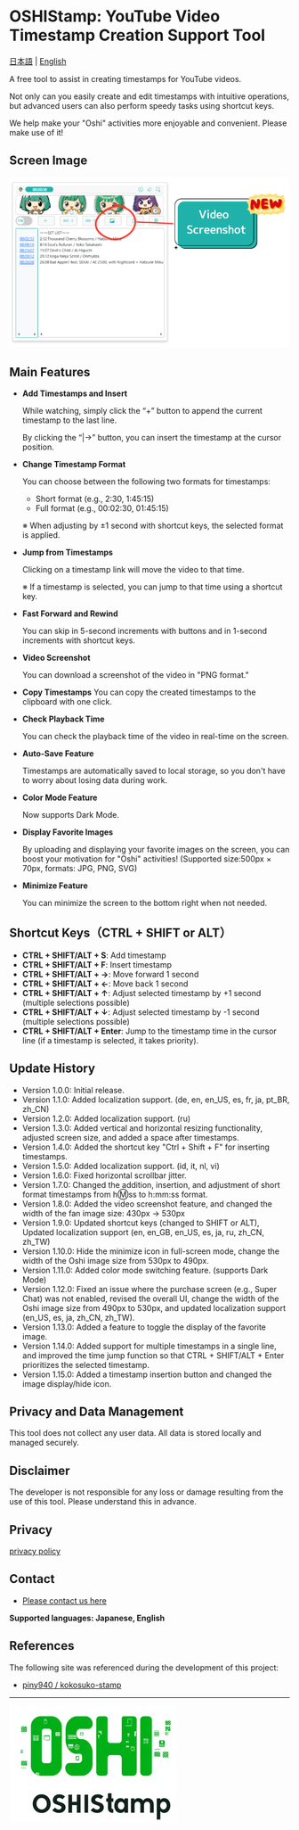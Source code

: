 # OSHIStamp: YouTube Video Timestamp Creation Support Tool

[日本語](README.md) | [English](README-EN.md)

A free tool to assist in creating timestamps for YouTube videos.

Not only can you easily create and edit timestamps with intuitive operations, but advanced users can also perform speedy tasks using shortcut keys.

We help make your "Oshi" activities more enjoyable and convenient. Please make use of it!

## Screen Image

![alt text](./images/image-screen-en.png)

## Main Features

- **Add Timestamps and Insert**

  While watching, simply click the “+” button to append the current timestamp to the last line.

  By clicking the “|→” button, you can insert the timestamp at the cursor position.

- **Change Timestamp Format**

  You can choose between the following two formats for timestamps:

  - Short format (e.g., 2:30, 1:45:15)
  - Full format (e.g., 00:02:30, 01:45:15)

  ※ When adjusting by ±1 second with shortcut keys, the selected format is applied.

- **Jump from Timestamps**

  Clicking on a timestamp link will move the video to that time.

  ※ If a timestamp is selected, you can jump to that time using a shortcut key.

- **Fast Forward and Rewind**

  You can skip in 5-second increments with buttons and in 1-second increments with shortcut keys.

- **Video Screenshot**

  You can download a screenshot of the video in "PNG format."

- **Copy Timestamps**
  You can copy the created timestamps to the clipboard with one click.

- **Check Playback Time**

  You can check the playback time of the video in real-time on the screen.

- **Auto-Save Feature**

  Timestamps are automatically saved to local storage, so you don't have to worry about losing data during work.

- **Color Mode Feature**

  Now supports Dark Mode.

- **Display Favorite Images**

  By uploading and displaying your favorite images on the screen, you can boost your motivation for "Oshi" activities!
  (Supported size:500px × 70px, formats: JPG, PNG, SVG)

- **Minimize Feature**

  You can minimize the screen to the bottom right when not needed.

## Shortcut Keys（CTRL + SHIFT or ALT）

- **CTRL + SHIFT/ALT + S**: Add timestamp
- **CTRL + SHIFT/ALT + F**: Insert timestamp
- **CTRL + SHIFT/ALT + →**: Move forward 1 second
- **CTRL + SHIFT/ALT + ←**: Move back 1 second
- **CTRL + SHIFT/ALT + ↑**: Adjust selected timestamp by +1 second (multiple selections possible)
- **CTRL + SHIFT/ALT + ↓**: Adjust selected timestamp by -1 second (multiple selections possible)
- **CTRL + SHIFT/ALT + Enter**: Jump to the timestamp time in the cursor line (if a timestamp is selected, it takes priority).

## Update History

- Version 1.0.0: Initial release.
- Version 1.1.0: Added localization support. (de, en, en_US, es, fr, ja, pt_BR, zh_CN)
- Version 1.2.0: Added localization support. (ru)
- Version 1.3.0: Added vertical and horizontal resizing functionality, adjusted screen size, and added a space after timestamps.
- Version 1.4.0: Added the shortcut key "Ctrl + Shift + F" for inserting timestamps.
- Version 1.5.0: Added localization support. (id, it, nl, vi)
- Version 1.6.0: Fixed horizontal scrollbar jitter.
- Version 1.7.0: Changed the addition, insertion, and adjustment of short format timestamps from h:m:ss to h:mm:ss format.
- Version 1.8.0: Added the video screenshot feature, and changed the width of the fan image size: 430px → 530px
- Version 1.9.0: Updated shortcut keys (changed to SHIFT or ALT), Updated localization support (en, en_GB, en_US, es, ja, ru, zh_CN, zh_TW)
- Version 1.10.0: Hide the minimize icon in full-screen mode, change the width of the Oshi image size from 530px to 490px.
- Version 1.11.0: Added color mode switching feature. (supports Dark Mode)
- Version 1.12.0: Fixed an issue where the purchase screen (e.g., Super Chat) was not enabled, revised the overall UI, change the width of the Oshi image size from 490px to 530px, and updated localization support (en_US, es, ja, zh_CN, zh_TW).
- Version 1.13.0: Added a feature to toggle the display of the favorite image.
- Version 1.14.0: Added support for multiple timestamps in a single line, and improved the time jump function so that CTRL + SHIFT/ALT + Enter prioritizes the selected timestamp.
- Version 1.15.0: Added a timestamp insertion button and changed the image display/hide icon.

## Privacy and Data Management

This tool does not collect any user data. All data is stored locally and managed securely.

## Disclaimer

The developer is not responsible for any loss or damage resulting from the use of this tool. Please understand this in advance.

## Privacy

[privacy policy](https://takanori-azegami-jp.github.io/OSHIStamp-docs/README-EN)

## Contact

- [Please contact us here](https://github.com/takanori-azegami-jp/OSHIStamp-docs/issues)

**Supported languages: Japanese, English**

## References

The following site was referenced during the development of this project:

- [piny940 / kokosuko-stamp](https://github.com/piny940/kokosuko-stamp)

---

![alt text](./images/image-logo.png)
